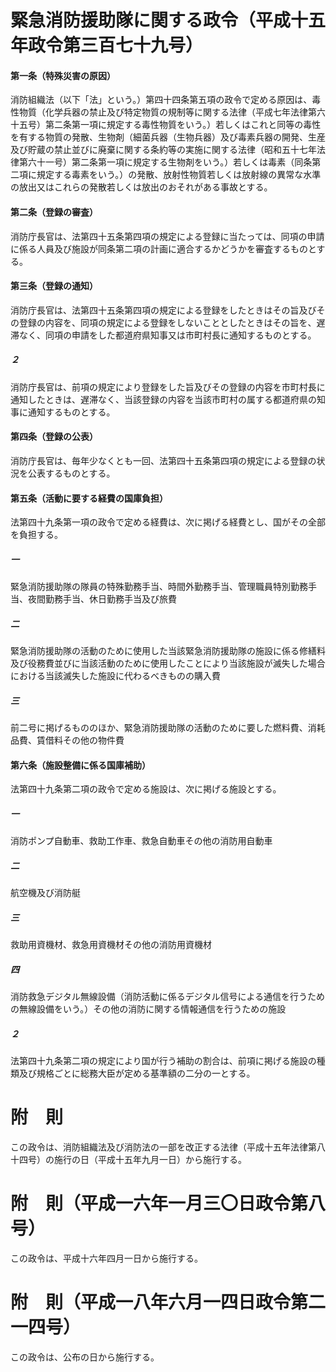 # 緊急消防援助隊に関する政令（平成十五年政令第三百七十九号）
#### 第一条（特殊災害の原因）
消防組織法（以下「法」という。）第四十四条第五項の政令で定める原因は、毒性物質（化学兵器の禁止及び特定物質の規制等に関する法律（平成七年法律第六十五号）第二条第一項に規定する毒性物質をいう。）若しくはこれと同等の毒性を有する物質の発散、生物剤（細菌兵器（生物兵器）及び毒素兵器の開発、生産及び貯蔵の禁止並びに廃棄に関する条約等の実施に関する法律（昭和五十七年法律第六十一号）第二条第一項に規定する生物剤をいう。）若しくは毒素（同条第二項に規定する毒素をいう。）の発散、放射性物質若しくは放射線の異常な水準の放出又はこれらの発散若しくは放出のおそれがある事故とする。
#### 第二条（登録の審査）
消防庁長官は、法第四十五条第四項の規定による登録に当たっては、同項の申請に係る人員及び施設が同条第二項の計画に適合するかどうかを審査するものとする。
#### 第三条（登録の通知）
消防庁長官は、法第四十五条第四項の規定による登録をしたときはその旨及びその登録の内容を、同項の規定による登録をしないこととしたときはその旨を、遅滞なく、同項の申請をした都道府県知事又は市町村長に通知するものとする。
##### ２
消防庁長官は、前項の規定により登録をした旨及びその登録の内容を市町村長に通知したときは、遅滞なく、当該登録の内容を当該市町村の属する都道府県の知事に通知するものとする。
#### 第四条（登録の公表）
消防庁長官は、毎年少なくとも一回、法第四十五条第四項の規定による登録の状況を公表するものとする。
#### 第五条（活動に要する経費の国庫負担）
法第四十九条第一項の政令で定める経費は、次に掲げる経費とし、国がその全部を負担する。
##### 一
緊急消防援助隊の隊員の特殊勤務手当、時間外勤務手当、管理職員特別勤務手当、夜間勤務手当、休日勤務手当及び旅費
##### 二
緊急消防援助隊の活動のために使用した当該緊急消防援助隊の施設に係る修繕料及び役務費並びに当該活動のために使用したことにより当該施設が滅失した場合における当該滅失した施設に代わるべきものの購入費
##### 三
前二号に掲げるもののほか、緊急消防援助隊の活動のために要した燃料費、消耗品費、賃借料その他の物件費
#### 第六条（施設整備に係る国庫補助）
法第四十九条第二項の政令で定める施設は、次に掲げる施設とする。
##### 一
消防ポンプ自動車、救助工作車、救急自動車その他の消防用自動車
##### 二
航空機及び消防艇
##### 三
救助用資機材、救急用資機材その他の消防用資機材
##### 四
消防救急デジタル無線設備（消防活動に係るデジタル信号による通信を行うための無線設備をいう。）その他の消防に関する情報通信を行うための施設
##### ２
法第四十九条第二項の規定により国が行う補助の割合は、前項に掲げる施設の種類及び規格ごとに総務大臣が定める基準額の二分の一とする。
# 附　則
この政令は、消防組織法及び消防法の一部を改正する法律（平成十五年法律第八十四号）の施行の日（平成十五年九月一日）から施行する。
# 附　則（平成一六年一月三〇日政令第八号）
この政令は、平成十六年四月一日から施行する。
# 附　則（平成一八年六月一四日政令第二一四号）
この政令は、公布の日から施行する。
